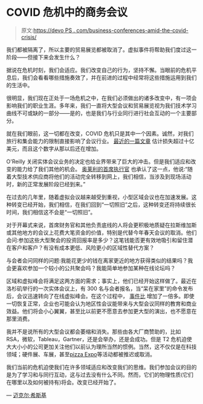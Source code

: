 # COVID 危机中的商务会议

> 原文:[https://devo PS . com/business-conferences-amid-the-covid-crisis/](https://devops.com/business-conferences-amid-the-covid-crisis/)

我们都被隔离了，所以主要的贸易展览都被取消了。虚拟事件将帮助我们度过这一阶段——但接下来会发生什么？

据说在危机时刻，我们会适应。我们改变自己的行为，坚持不懈。当眼前的危机平息后，我们会看看哪些措施奏效了，并在前进的过程中经常将这些措施运用到我们的生活中。

很明显，我们现在正处于一场危机之中，在我们必须做出的诸多改变中，有一项会影响我们的职业生涯。多年来，我们一直将大型会议和贸易展览视为我们技术学习曲线不可或缺的一部分——是的，也是我们与行业同行进行社会互动的一个主要部分。

就在我们眼前，这一切都在改变，COVID 危机只是其中一个因素。诚然，对我们旅行和集会能力的限制直接影响了会议行业。 [最近的一篇文章](https://www.vox.com/recode/2020/3/3/21162802/tech-conferences-cancellation-coronavirus) 估计损失超过十亿美元，而且这个数字从那以后还在增加。

O'Reilly 关闭实体会议业务的决定也给业界带来了巨大的冲击。但是我们适应和改变的能力给了我们其他的机会。 [奥莱利的首席执行官](https://www.oreilly.com/conferences/from-laura-baldwin.html) 也承认了这一点，他说:“随着大型技术供应商将他们的活动完全转移到网上，我们相信，当涉及到现场活动时，新的正常发展阶段已经到来。”

在过去的几年里，随着虚拟会议越来越受到重视，小型区域会议也在加速发展。这种转变已经开始，我们相信，在我们回到“一切照旧”之后，这种转变还将持续很长时间，我们相信这不会是“一切照旧”。

对于开幕式来说，首席财务官和其他负责底线的人将会更积极地质疑在拉斯维加斯或其他地方的会议上花费大笔资金的价值，特别是代替今年春天会议的取消。他们会问:参加这些大型聚会的投资回报率是多少？这笔钱能否更有效地吸引和留住潜在客户和客户？有没有成本更低、风险更小的区域性替代方案？

与会者会问同样的问题:我能花更少的钱在离家更近的地方获得类似的结果吗？我会更喜欢参加一个较小的公共聚会吗？我能简单地参加某种在线论坛吗？

区域和虚拟峰会将满足这两方面的需求；事实上，他们已经开始这样做了。最近在洛杉矶举行的一次实体会议上，有 300 名与会者报名，当“呆在家里”的命令发布后，会议迅速转向了在线虚拟峰会。在这个过程中， [事件比](https://finance.yahoo.com/news/amid-covid-19-crisis-cybersecurity-131827480.html) 增加了一倍多。即使一切恢复正常，企业也可能会认为地区性会议能带来与大型会议同样的教育和商业效益。他们将会小心翼翼，甚至比以前更不愿意去参加更大型的演出，也不愿意在那里消费。

我并不是说所有的大型会议都会萎缩和消失。那些由各大厂商赞助的，比如 RSA，微软，Tableau，Gartner，还是会举办，还是会成功。但是 T2 危机迫使大大小小的公司更加关注他们以前认为理所当然的惯例。当然，这不仅仅是在科技领域；硬件展、车展，甚至[pizza Expo](https://www.pizzaexpo.com/)等活动都被推迟或取消。

我们当前的危机迫使我们在许多领域适应和改变我们的思维。我们参加会议的目的是为了学习和与同行互动，这与过去没有什么不同。然而，它们的物理性质(它们在哪里以及如何被持有)将会。改变已经开始了。

— [迈克尔·希斯基](https://devops.com/author/michael-hiskey/)